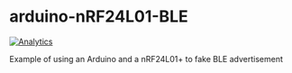 arduino-nRF24L01-BLE
====================

[![Analytics](https://ga-beacon.appspot.com/UA-56089547-1/sandeepmistry/arduino-nRF24L01-BLE?pixel)](https://github.com/igrigorik/ga-beacon)

Example of using an Arduino and a nRF24L01+ to fake BLE advertisement
